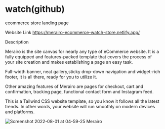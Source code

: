 # watch(github)
 ecommerce store landing page
 
Website Link
https://merairo-ecommerce-watch-store.netlify.app/

Description

Merairo is the site canvas for nearly any type of eCommerce website. It is a fully equipped and features-packed
template that covers the process of your site creation and makes establishing a page an easy task.

Full-width banner, neat gallery,sticky drop-down navigation and widget-rich footer, it is all there, ready for you to
utilize it.

Other amazing features of Merairo are pages for checkout, cart and confirmation, tracking page, functional contact
form and Instagram feed.

This is a Tailwind CSS website template, so you know it follows all the latest trends. In other words, your website will
run smoothly on modern devices and platforms.


![Screenshot 2022-08-01 at 04-59-25 Merairo](https://user-images.githubusercontent.com/95566104/182050930-1d96fa82-4e0e-4fda-8eee-42a7d03dc142.png)
